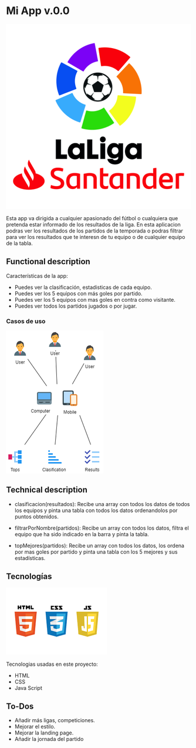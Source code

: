 # Mi App v.0.0
![logo App](img\laliga-santander-v-1200x1200.jpg)

Esta app va dirigida a cualquier apasionado del fútbol o cualquiera que pretenda estar informado de los resultados de la liga. En esta aplicacion podras ver los resultados de los partidos de la temporada o podras filtrar para ver los resultados que te interesn de tu equipo o de cualquier equipo de la tabla.

## Functional description
Características de la app:
- Puedes ver la clasificación, estadisticas de cada equipo.
- Puedes ver los 5 equipos con más goles por partido.
- Puedes ver los 5 equipos con mas goles en contra como visitante.
- Puedes ver todos los partidos jugados o por jugar.

### Casos de uso 

![casos de uso](img\diagrama.png)


## Technical description

- clasificacion(resultados): Recibe una array con todos los datos de todos los equipos y pinta una tabla con todos los datos ordenandolos por puntos obtenidos.

- filtrarPorNombre(partidos): Recibe un array con todos los datos, filtra el equipo que ha sido indicado en la barra y pinta la tabla.

- topMejores(partidos): Recibe un array con todos los datos, los ordena por mas goles por partido y pinta una tabla con los 5 mejores y sus estadísticas.

## Tecnologías

![Tecnologias usadas](img\tecnologias.png)

Tecnologias usadas en este proyecto:
- HTML
- CSS
- Java Script

## To-Dos

- Añadir más ligas, competiciones.
- Mejorar el estilo.
- Mejorar la landing page.
- Añadir la jornada del partido